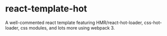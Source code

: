 # react-template-hot

A well-commented react template featuring HMR/react-hot-loader, css-hot-loader, css modules, and lots more using webpack 3.

